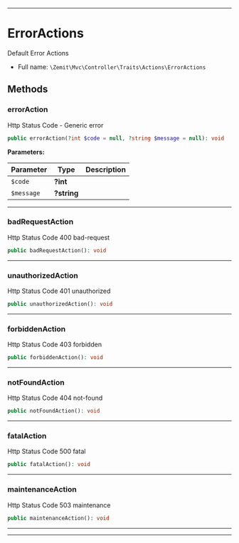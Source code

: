***

# ErrorActions

Default Error Actions



* Full name: `\Zemit\Mvc\Controller\Traits\Actions\ErrorActions`




## Methods


### errorAction

Http Status Code - Generic
error

```php
public errorAction(?int $code = null, ?string $message = null): void
```








**Parameters:**

| Parameter | Type | Description |
|-----------|------|-------------|
| `$code` | **?int** |  |
| `$message` | **?string** |  |





***

### badRequestAction

Http Status Code 400
bad-request

```php
public badRequestAction(): void
```












***

### unauthorizedAction

Http Status Code 401
unauthorized

```php
public unauthorizedAction(): void
```












***

### forbiddenAction

Http Status Code 403
forbidden

```php
public forbiddenAction(): void
```












***

### notFoundAction

Http Status Code 404
not-found

```php
public notFoundAction(): void
```












***

### fatalAction

Http Status Code 500
fatal

```php
public fatalAction(): void
```












***

### maintenanceAction

Http Status Code 503
maintenance

```php
public maintenanceAction(): void
```












***

***

